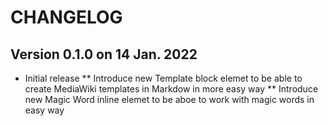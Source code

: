 CHANGELOG
=========

Version 0.1.0 on 14 Jan. 2022
-----------------------------
* Initial release
** Introduce new Template block elemet to be able to create MediaWiki templates in Markdow in more easy way
** Introduce new Magic Word inline elemet to be aboe to work with magic words in easy way
